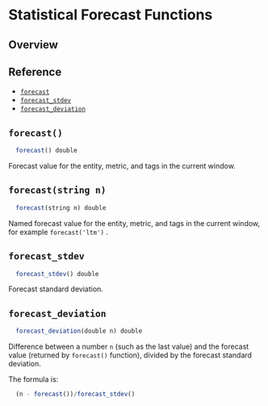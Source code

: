 # Statistical Forecast Functions

## Overview

## Reference

* [`forecast`](#forecast)
* [`forecast_stdev`](#forecast_stdev)
* [`forecast_deviation`](#forecast_deviation)

## `forecast()`

```javascript
  forecast() double
```

Forecast value for the entity, metric, and tags in the current window.

## `forecast(string n)`

```javascript
  forecast(string n) double
```

Named forecast value for the entity, metric, and tags in the current window, for example `forecast('ltm')` .

## `forecast_stdev`

```javascript
  forecast_stdev() double
```

Forecast standard deviation.

## `forecast_deviation`

```javascript
  forecast_deviation(double n) double
```

Difference between a number `n` (such as the last value) and the forecast value (returned by `forecast()` function), divided by the forecast standard deviation.

The formula is:

```javascript
  (n - forecast())/forecast_stdev()
```
